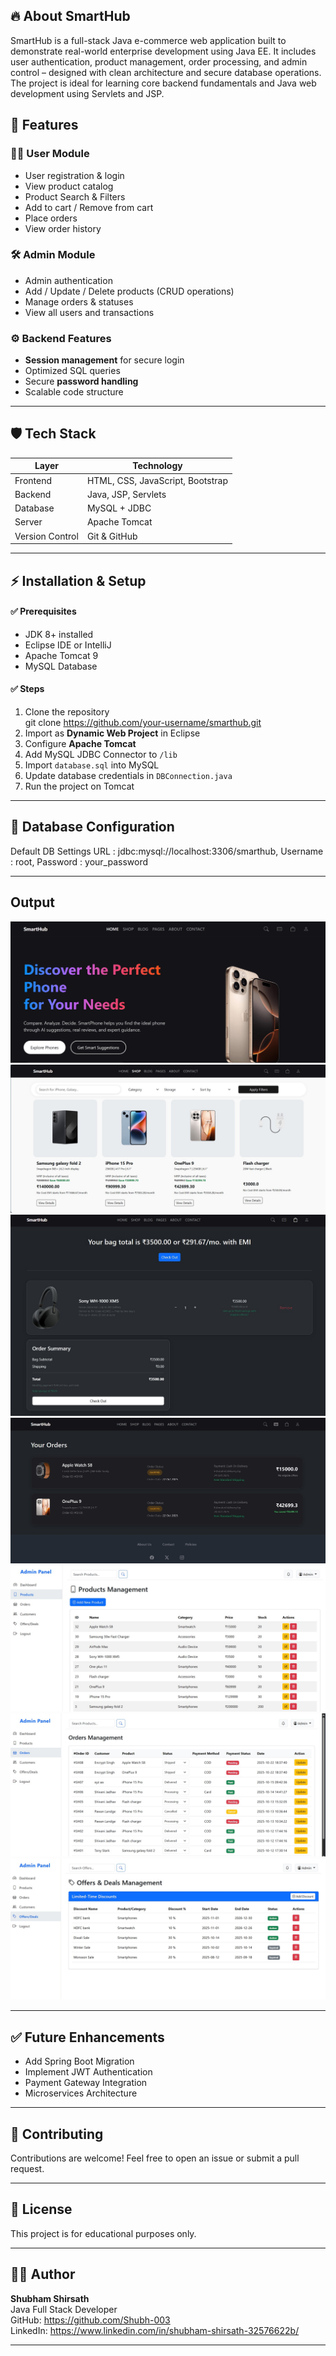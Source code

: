 ## 🔥 About SmartHub
SmartHub is a full-stack Java e-commerce web application built to demonstrate real-world enterprise development using Java EE. It includes user authentication, product management, order processing, and admin control – designed with clean architecture and secure database operations. The project is ideal for learning core backend fundamentals and Java web development using Servlets and JSP.



## 🚀 Features

### 👨‍💻 User Module
- User registration & login
- View product catalog
- Product Search & Filters
- Add to cart / Remove from cart
- Place orders
- View order history

### 🛠️ Admin Module
- Admin authentication
- Add / Update / Delete products (CRUD operations)
- Manage orders & statuses
- View all users and transactions

### ⚙️ Backend Features
- **Session management** for secure login
- Optimized SQL queries
- Secure **password handling**
- Scalable code structure

---

## 🛡️ Tech Stack

| Layer | Technology |
|-------|------------|
| Frontend | HTML, CSS, JavaScript, Bootstrap |
| Backend | Java, JSP, Servlets |
| Database | MySQL + JDBC |
| Server | Apache Tomcat |
| Version Control | Git & GitHub |




---

## ⚡ Installation & Setup

#### ✅ Prerequisites
- JDK 8+ installed
- Eclipse IDE or IntelliJ
- Apache Tomcat 9
- MySQL Database

#### ✅ Steps
1. Clone the repository  
git clone https://github.com/your-username/smarthub.git
2. Import as **Dynamic Web Project** in Eclipse
3. Configure **Apache Tomcat**
4. Add MySQL JDBC Connector to `/lib`
5. Import `database.sql` into MySQL
6. Update database credentials in `DBConnection.java`
7. Run the project on Tomcat

---

## 🔧 Database Configuration

Default DB Settings
URL : jdbc:mysql://localhost:3306/smarthub, 
Username : root, 
Password : your_password


---
## Output
<img src="smartHub-home.jpg" />
<img src="output2.jpg" />
<img src="output3.jpg" />
<img src="output4.jpg" />
<img src="output5.jpg" />
<img src="output6.jpg" />
<img src="output7.jpg" />

---
## ✅ Future Enhancements
- Add Spring Boot Migration
- Implement JWT Authentication
- Payment Gateway Integration
- Microservices Architecture

---

## 🤝 Contributing
Contributions are welcome! Feel free to open an issue or submit a pull request.

---

## 📜 License
This project is for educational purposes only.

---

## 👨‍💻 Author
**Shubham Shirsath**  
Java Full Stack Developer  
GitHub: https://github.com/Shubh-003  
LinkedIn: https://www.linkedin.com/in/shubham-shirsath-32576622b/  

---
